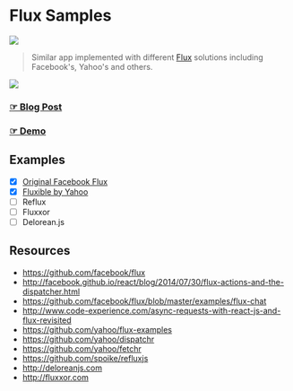 # Flux Samples

[![](http://img.shields.io/badge/Status-In%20Progress-green.svg?style=flat)](https://github.com/voronianski/telepath-mini/commits/master)

> Similar app implemented with different [Flux](https://facebook.github.io/flux/) solutions including Facebook's, Yahoo's and others. 

[![](https://farm9.staticflickr.com/8643/16226391077_424b0a87dd.jpg)]()

### [☞ Blog Post](http://pixelhunter.me/) 

### [☞ Demo](http://labs.voronianski.com/flux-samples) 

## Examples

* [x] [Original Facebook Flux](https://github.com/voronianski/flux-samples/tree/master/facebook-flux)
* [x] [Fluxible by Yahoo](https://github.com/voronianski/flux-samples/tree/master/yahoo-fluxible)
* [ ] Reflux
* [ ] Fluxxor
* [ ] Delorean.js

## Resources

- https://github.com/facebook/flux
- http://facebook.github.io/react/blog/2014/07/30/flux-actions-and-the-dispatcher.html
- https://github.com/facebook/flux/blob/master/examples/flux-chat
- http://www.code-experience.com/async-requests-with-react-js-and-flux-revisited
- https://github.com/yahoo/flux-examples
- https://github.com/yahoo/dispatchr
- https://github.com/yahoo/fetchr
- https://github.com/spoike/refluxjs
- http://deloreanjs.com
- http://fluxxor.com
